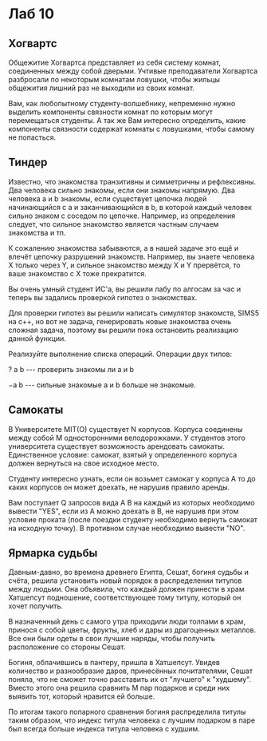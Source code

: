# Лаб 10
## Хогвартс
Общежитие Хогвартса представляет из себя систему комнат, соединенных между собой дверьми. Учтивые преподаватели Хогвартса разбросали по некоторым комнатам ловушки, чтобы жильцы общежития лишний раз не выходили из своих комнат.

Вам, как любопытному студенту-волшебнику, непременно нужно выделить компоненты связности комнат по которым могут перемещаться студенты. А так же Вам интересно определить, какие компоненты связности содержат комнаты с ловушками, чтобы самому не попасться.

## Тиндер
Известно, что знакомства транзитивны и симметричны и рефлексивны. Два человека сильно знакомы, если они знакомы напрямую. Два человека a и b знакомы, если существует цепочка людей начинающийся с a и заканчивающийся в b, в которой каждый человек сильно знаком с соседом по цепочке. Например, из определения следует, что сильное знакомство является частным случаем знакомства и тп.

К сожалению знакомства забываются, а в нашей задаче это ещё и влечёт цепочку разрушений знакомств. Например, вы знаете человека X только через Y, и сильное знакомство между X и Y прервётся, то ваше знакомство с X тоже прекратится.

Вы очень умный студент ИС'а, вы решили лабу по алгосам за час и теперь вы задались проверкой гипотез о знакомствах.

Для проверки гипотез вы решили написать симулятор знакомств, SIMS5 на c++, но вот не задача, генерировать новые знакомства очень сложная задача, поэтому вы решили пока остановить реализацию данной функции.

Реализуйте выполнение списка операций. Операции двух типов:

? a b --- проверить знакомы ли a и b

−a b --- сильные знакомые a и b больше не знакомые.

## Самокаты
В Университете MIT(O) существует N корпусов. Корпуса соединены между собой M односторонними велодорожками. У студентов этого университета существует возможность арендовать самокаты. Единственное условие: самокат, взятый у определенного корпуса должен вернуться на свое исходное место.

Студенту интересно узнать, если он возьмет самокат у корпуса А то до каких корпусов он может доехать, не нарушив правило аренды.

Вам поступает Q запросов вида A B на каждый из которых необходимо вывести "YES", если из A можно доехать в B, не нарушив при этом условие проката (после поездки студенту необходимо вернуть самокат на исходную точку). В противном случае необходимо вывести "NO".

## Ярмарка судьбы
Давным-давно, во времена древнего Египта, Сешат, богиня судьбы и счёта, решила установить новый порядок в распределении титулов между людьми. Она объявила, что каждый должен принести в храм Хатшепсут подношение, соответствующее тому титулу, который он хочет получить.

В назначенный день с самого утра приходили люди толпами в храм, принося с собой цветы, фрукты, хлеб и дары из драгоценных металлов. Все они были одеты в свои лучшие наряды, чтобы получить расположение со стороны Сешат.

Богиня, облачившись в пантеру, пришла в Хатшепсут. Увидев количество и разнообразие даров, принесённых почитателями, Сешат поняла, что не сможет точно расставить их от "лучшего" к "худшему". Вместо этого она решила сравнить M пар подарков и среди них выявить тот, который нравится ей больше.

По итогам такого попарного сравнения богиня распределила титулы таким образом, что индекс титула человека с лучшим подарком в паре был всегда больше индекса титула человека с худшим.

